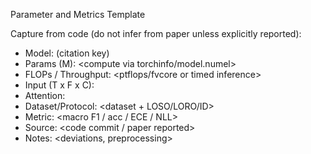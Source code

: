 Parameter and Metrics Template

Capture from code (do not infer from paper unless explicitly reported):

- Model: <name> (citation key)
- Params (M): <compute via torchinfo/model.numel>
- FLOPs / Throughput: <ptflops/fvcore or timed inference>
- Input (T x F x C): <shape>
- Attention: <type if any>
- Dataset/Protocol: <dataset + LOSO/LORO/ID>
- Metric: <macro F1 / acc / ECE / NLL>
- Source: <code commit / paper reported>
- Notes: <deviations, preprocessing>
